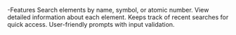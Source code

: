 -Features
Search elements by name, symbol, or atomic number.
View detailed information about each element.
Keeps track of recent searches for quick access.
User-friendly prompts with input validation.
